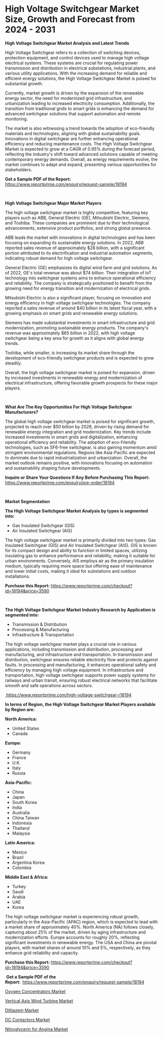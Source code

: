 <p><h1>High Voltage Switchgear Market Size, Growth and Forecast from 2024 - 2031</h1></p><p><strong>High Voltage Switchgear Market Analysis and Latest Trends</strong></p>
<p><p>High Voltage Switchgear refers to a collection of switching devices, protection equipment, and control devices used to manage high voltage electrical systems. These systems are crucial for regulating power transmission and distribution in electrical substations, industrial plants, and various utility applications. With the increasing demand for reliable and efficient energy solutions, the High Voltage Switchgear Market is poised for substantial growth.</p><p>Currently, market growth is driven by the expansion of the renewable energy sector, the need for modernized grid infrastructure, and urbanization leading to increased electricity consumption. Additionally, the transition from traditional grids to smart grids is enhancing the demand for advanced switchgear solutions that support automation and remote monitoring.</p><p>The market is also witnessing a trend towards the adoption of eco-friendly materials and technologies, aligning with global sustainability goals. Innovations in digital switchgear are further enhancing operational efficiency and reducing maintenance costs. The High Voltage Switchgear Market is expected to grow at a CAGR of 0.95% during the forecast period, reflecting the industry's shift toward advanced solutions capable of meeting contemporary energy demands. Overall, as energy requirements evolve, the market continues to adapt and expand, presenting various opportunities for stakeholders.</p></p>
<p><strong>Get a Sample PDF of the Report:&nbsp;</strong> <a href="https://www.reportprime.com/enquiry/request-sample/18194?utm_campaign=96&utm_medium=2&utm_source=Github&utm_content=ia&utm_term=20112024&utm_id=high-voltage-switchgear">https://www.reportprime.com/enquiry/request-sample/18194</a></p>
<p>&nbsp;</p>
<p><strong>High Voltage Switchgear Major Market Players</strong></p>
<p><p>The high voltage switchgear market is highly competitive, featuring key players such as ABB, General Electric (GE), Mitsubishi Electric, Siemens, and Toshiba. These companies are prominent due to their technological advancements, extensive product portfolios, and strong global presence.</p><p>ABB leads the market with innovations in digital technologies and has been focusing on expanding its sustainable energy solutions. In 2022, ABB reported sales revenue of approximately $28 billion, with a significant portion attributed to its electrification and industrial automation segments, indicating robust demand for high voltage switchgear.</p><p>General Electric (GE) emphasizes its digital wind farm and grid solutions. As of 2022, GE's total revenue was about $74 billion. Their integration of IoT technology into switchgear systems aims to enhance operational efficiency and reliability. The company is strategically positioned to benefit from the growing need for energy transition and modernization of electrical grids.</p><p>Mitsubishi Electric is also a significant player, focusing on innovation and energy efficiency in high voltage switchgear technologies. The company reported a sales revenue of around $40 billion in its latest fiscal year, with a growing emphasis on smart grids and renewable energy solutions.</p><p>Siemens has made substantial investments in smart infrastructure and grid modernization, promoting sustainable energy products. The company's revenue was approximately $65 billion in 2022, with high voltage switchgear being a key area for growth as it aligns with global energy trends.</p><p>Toshiba, while smaller, is increasing its market share through the development of eco-friendly switchgear products and is expected to grow steadily. </p><p>Overall, the high voltage switchgear market is poised for expansion, driven by increased investments in renewable energy and modernization of electrical infrastructure, offering favorable growth prospects for these major players.</p></p>
<p>&nbsp;</p>
<p><strong>What Are The Key Opportunities For High Voltage Switchgear Manufacturers?</strong></p>
<p><p>The global high voltage switchgear market is poised for significant growth, projected to reach over $50 billion by 2028, driven by rising demand for renewable energy integration and grid modernization. Key trends include increased investments in smart grids and digitalization, enhancing operational efficiency and reliability. The adoption of eco-friendly technologies, such as SF6-free switchgear, is also gaining momentum amid stringent environmental regulations. Regions like Asia-Pacific are expected to dominate due to rapid industrialization and urbanization. Overall, the market outlook remains positive, with innovations focusing on automation and sustainability shaping future developments.</p></p>
<p><strong>Inquire or Share Your Questions If Any Before Purchasing This Report:</strong> <a href="https://www.reportprime.com/enquiry/pre-order/18194?utm_campaign=96&utm_medium=2&utm_source=Github&utm_content=ia&utm_term=20112024&utm_id=high-voltage-switchgear">https://www.reportprime.com/enquiry/pre-order/18194</a></p>
<p>&nbsp;</p>
<p><strong>Market Segmentation</strong></p>
<p><strong>The High Voltage Switchgear Market Analysis by types is segmented into:</strong></p>
<p><ul><li>Gas Insulated Switchgear (GIS)</li><li>Air Insulated Switchgear (AIS)</li></ul></p>
<p><p>The high voltage switchgear market is primarily divided into two types: Gas Insulated Switchgear (GIS) and Air Insulated Switchgear (AIS). GIS is known for its compact design and ability to function in limited spaces, utilizing insulating gas to enhance performance and reliability, making it suitable for urban environments. Conversely, AIS employs air as the primary insulation medium, typically requiring more space but offering ease of maintenance and lower initial costs, making it ideal for substations and outdoor installations.</p></p>
<p><strong>Purchase this Report:&nbsp;</strong><a href="https://www.reportprime.com/checkout?id=18194&price=3590&utm_campaign=96&utm_medium=2&utm_source=Github&utm_content=ia&utm_term=20112024&utm_id=high-voltage-switchgear">https://www.reportprime.com/checkout?id=18194&price=3590</a></p>
<p>&nbsp;</p>
<p><strong>The High Voltage Switchgear Market Industry Research by Application is segmented into:</strong></p>
<p><ul><li>Transmission & Distribution</li><li>Processing & Manufacturing</li><li>Infrastructure & Transportation</li></ul></p>
<p><p>The high voltage switchgear market plays a crucial role in various applications, including transmission and distribution, processing and manufacturing, and infrastructure and transportation. In transmission and distribution, switchgear ensures reliable electricity flow and protects against faults. In processing and manufacturing, it enhances operational safety and efficiency by managing high voltage equipment. In infrastructure and transportation, high voltage switchgear supports power supply systems for railways and urban transit, ensuring robust electrical networks that facilitate smooth and safe operations across sectors.</p></p>
<p><a href="https://www.reportprime.com/high-voltage-switchgear-r18194?utm_campaign=96&utm_medium=2&utm_source=Github&utm_content=ia&utm_term=20112024&utm_id=high-voltage-switchgear">&nbsp;https://www.reportprime.com/high-voltage-switchgear-r18194</a></p>
<p><strong>In terms of Region, the High Voltage Switchgear Market Players available by Region are:</strong></p>
<p>
    <p> <strong> North America: </strong>
        <ul>
            <li>United States</li>
            <li>Canada</li>
        </ul>
        </p> 
    <p> <strong> Europe: </strong>
        <ul>
            <li>Germany</li>
            <li>France</li>
            <li>U.K.</li>
            <li>Italy</li>
            <li>Russia</li>
        </ul>
        </p> 
    <p> <strong> Asia-Pacific: </strong>
        <ul>
            <li>China</li>
            <li>Japan</li>
            <li>South Korea</li>
            <li>India</li>
            <li>Australia</li>
            <li>China Taiwan</li>
            <li>Indonesia</li>
            <li>Thailand</li>
            <li>Malaysia</li>
        </ul>
        </p> 
    <p> <strong> Latin America: </strong>
        <ul>
            <li>Mexico</li>
            <li>Brazil</li>
            <li>Argentina Korea</li>
            <li>Colombia</li>
        </ul>
        </p> 
    <p> <strong> Middle East & Africa: </strong>
        <ul>
            <li>Turkey</li>
            <li>Saudi</li>
            <li>Arabia</li>
            <li>UAE</li>
            <li>Korea</li>
        </ul>
    </p>
    </p>
<p><p>The high voltage switchgear market is experiencing robust growth, particularly in the Asia-Pacific (APAC) region, which is expected to lead with a market share of approximately 40%. North America (NA) follows closely, capturing about 25% of the market, driven by aging infrastructure and modernization efforts. Europe accounts for roughly 20%, reflecting significant investments in renewable energy. The USA and China are pivotal players, with market shares of around 10% and 5%, respectively, as they enhance grid reliability and capacity.</p></p>
<p><strong>Purchase this Report: </strong><a href="https://www.reportprime.com/checkout?id=18194&price=3590&utm_campaign=96&utm_medium=2&utm_source=Github&utm_content=ia&utm_term=20112024&utm_id=high-voltage-switchgear">https://www.reportprime.com/checkout?id=18194&price=3590</a></p>
<p>&nbsp;<strong>Get a Sample PDF of the Report:&nbsp;&nbsp;</strong><a href="https://www.reportprime.com/enquiry/request-sample/18194?utm_campaign=96&utm_medium=2&utm_source=Github&utm_content=ia&utm_term=20112024&utm_id=high-voltage-switchgear">https://www.reportprime.com/enquiry/request-sample/18194</a></p>
<p><strong></strong></p>
<p><p><a href="https://www.linkedin.com/pulse/oxygen-concentrators-market-forecasts-trends-impact-analysis-njede?utm_campaign=96&utm_medium=2&utm_source=Github&utm_content=ia&utm_term=20112024&utm_id=high-voltage-switchgear">Oxygen Concentrators Market</a></p><p><a href="https://github.com/wwwkeltoum/Market-Research-Report-List-5/blob/main/vertical-axis-wind-turbine-market.md?utm_campaign=96&utm_medium=2&utm_source=Github&utm_content=ia&utm_term=20112024&utm_id=high-voltage-switchgear">Vertical Axis Wind Turbine Market</a></p><p><a href="https://issuu.com/reportprime-2/docs/diltiazem-market-size-2030.pptx_225e77f02bb211?utm_campaign=96&utm_medium=2&utm_source=Github&utm_content=ia&utm_term=20112024&utm_id=high-voltage-switchgear">Diltiazem Market</a></p><p><a href="https://github.com/SamiaHussain82/Market-Research-Report-List-1/blob/main/dc-contactors-market.md?utm_campaign=96&utm_medium=2&utm_source=Github&utm_content=ia&utm_term=20112024&utm_id=high-voltage-switchgear">DC Contactors Market</a></p><p><a href="https://issuu.com/reportprime-2/docs/nitroglycerin-for-angina-market-siz_c460d2906119b6?utm_campaign=96&utm_medium=2&utm_source=Github&utm_content=ia&utm_term=20112024&utm_id=high-voltage-switchgear">Nitroglycerin for Angina Market</a></p></p>